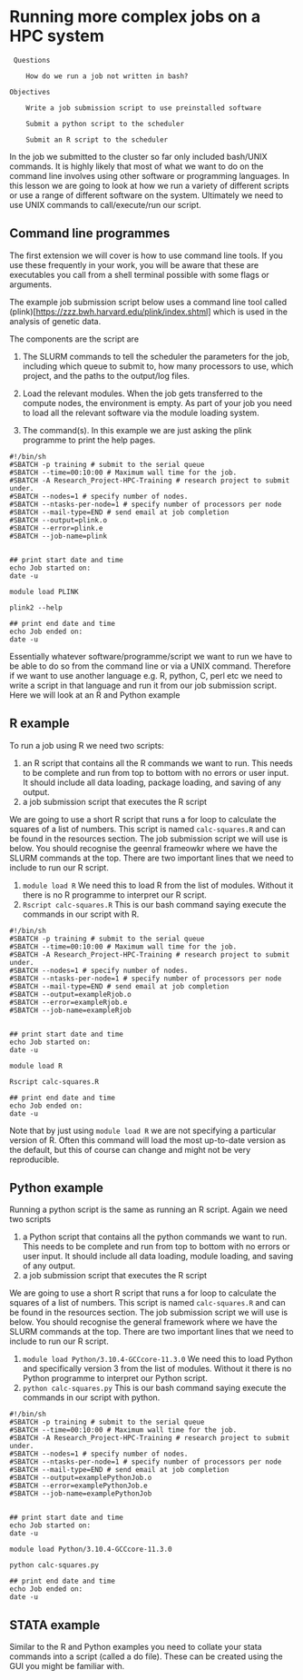 # Running more complex jobs on a HPC system 

     Questions

        How do we run a job not written in bash?

    Objectives

        Write a job submission script to use preinstalled software

        Submit a python script to the scheduler

        Submit an R script to the scheduler


In the job we submitted to the cluster so far only included bash/UNIX commands. It is highly likely that most of what we want to do on the command line involves using other software or programming languages. In this lesson we are going to look at how we run a variety of different scripts or use a range of different software on the system. Ultimately we need to use UNIX commands to call/execute/run our script.

## Command line programmes

The first extension we will cover is how to use command line tools. If you use these frequently in your work, you will be aware that these are executables you call from a shell terminal possible with some flags or arguments. 

The example job submission script below uses a command line tool called (plink)[https://zzz.bwh.harvard.edu/plink/index.shtml] which is used in the analysis of genetic data. 

The components are the script are 

1. The SLURM commands to tell the scheduler the parameters for the job, including which queue to submit to, how many processors to use, which project, and the paths to the output/log files. 

2. Load the relevant modules. When the job gets transferred to the compute nodes, the environment is empty. As part of your job you need to load all the relevant software via the module loading system. 

3. The command(s). In this example we are just asking the plink programme to print the help pages.

```
#!/bin/sh
#SBATCH -p training # submit to the serial queue
#SBATCH --time=00:10:00 # Maximum wall time for the job.
#SBATCH -A Research_Project-HPC-Training # research project to submit under. 
#SBATCH --nodes=1 # specify number of nodes.
#SBATCH --ntasks-per-node=1 # specify number of processors per node
#SBATCH --mail-type=END # send email at job completion 
#SBATCH --output=plink.o
#SBATCH --error=plink.e
#SBATCH --job-name=plink


## print start date and time
echo Job started on:
date -u

module load PLINK

plink2 --help

## print end date and time
echo Job ended on:
date -u

```

Essentially whatever software/programme/script we want to run we have to be able to do so from the command line or via a UNIX command. Therefore if we want to use another language e.g. R, python, C, perl etc we need to write a script in that language and run it from our job submission script. Here we will look at an R and Python example

## R example

To run a job using R we need two scripts: 

1) an R script that contains all the R commands we want to run. This needs to be complete and run from top to bottom with no errors or user input. It should include all data loading, package loading, and saving of any output.
2) a job submission script that executes the R script

We are going to use a short R script that runs a for loop to calculate the squares of a list of numbers. This script is named `calc-squares.R` and can be found in the resources section. The job submission script we will use is below. You should recognise the geenral frameowkr where we have the SLURM commands at the top. There are two important lines that we need to include to run our R script.

1. `module load R` We need this to load R from the list of modules. Without it there is no R programme to interpret our R script.
2. `Rscript calc-squares.R` This is our bash command saying execute the commands in our script with R.


```
#!/bin/sh
#SBATCH -p training # submit to the serial queue
#SBATCH --time=00:10:00 # Maximum wall time for the job.
#SBATCH -A Research_Project-HPC-Training # research project to submit under. 
#SBATCH --nodes=1 # specify number of nodes.
#SBATCH --ntasks-per-node=1 # specify number of processors per node
#SBATCH --mail-type=END # send email at job completion 
#SBATCH --output=exampleRjob.o
#SBATCH --error=exampleRjob.e
#SBATCH --job-name=exampleRjob


## print start date and time
echo Job started on:
date -u

module load R

Rscript calc-squares.R

## print end date and time
echo Job ended on:
date -u
```

Note that by just using `module load R` we are not specifying a particular version of R. Often this command will load the most up-to-date version as the default, but this of course can change and might not be very reproducible.  

## Python example

Running a python script is the same as running an R script. Again we need two scripts 

1) a Python script that contains all the python commands we want to run. This needs to be complete and run from top to bottom with no errors or user input. It should include all data loading, module loading, and saving of any output.
2) a job submission script that executes the R script

We are going to use a short R script that runs a for loop to calculate the squares of a list of numbers. This script is named `calc-squares.R` and can be found in the resources section. The job submission script we will use is below. You should recognise the general framework where we have the SLURM commands at the top. There are two important lines that we need to include to run our R script.

1. `module load Python/3.10.4-GCCcore-11.3.0` We need this to load Python and specifically version 3 from the list of modules. Without it there is no Python programme to interpret our Python script.
2. `python calc-squares.py` This is our bash command saying execute the commands in our script with python.

```
#!/bin/sh
#SBATCH -p training # submit to the serial queue
#SBATCH --time=00:10:00 # Maximum wall time for the job.
#SBATCH -A Research_Project-HPC-Training # research project to submit under. 
#SBATCH --nodes=1 # specify number of nodes.
#SBATCH --ntasks-per-node=1 # specify number of processors per node
#SBATCH --mail-type=END # send email at job completion 
#SBATCH --output=examplePythonJob.o
#SBATCH --error=examplePythonJob.e
#SBATCH --job-name=examplePythonJob


## print start date and time
echo Job started on:
date -u

module load Python/3.10.4-GCCcore-11.3.0

python calc-squares.py

## print end date and time
echo Job ended on:
date -u
```

## STATA example

Similar to the R and Python examples you need to collate your stata commands into a script (called a do file). These can be created using the GUI you might be familiar with.

